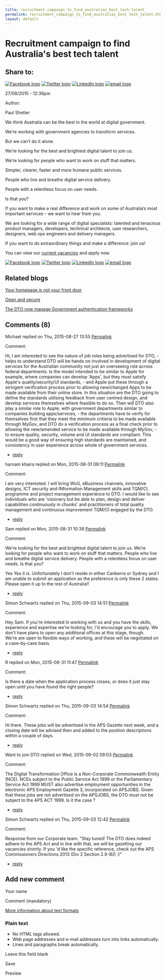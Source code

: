 ```yaml
---
title: recruitment_campaign_to_find_australias_best_tech_talent
permalink: recruitment_campaign_to_find_australias_best_tech_talent.html
layout: default
---
```

Recruitment campaign to find Australia's best tech talent
=========================================================

Share to:
---------

[![Facebook logo](https://www.dto.gov.au/profiles/govcms/modules/features/govcms_share_links/images/facebook.png)](http://www.facebook.com/sharer.php?u=https%3A//www.dto.gov.au/blog/recruitment-campaign-find-australias-best-tech-talent&t=Recruitment%20campaign%20to%20find%20Australia%27s%20best%20tech%20talent "Share on Facebook") [![Twitter logo](https://www.dto.gov.au/profiles/govcms/modules/features/govcms_share_links/images/twitter.png)](http://twitter.com/share?url=https%3A//www.dto.gov.au/blog/recruitment-campaign-find-australias-best-tech-talent&text=Recruitment%20campaign%20to%20find%20Australia%27s%20best%20tech%20talent "Share this on Twitter") [![LinkedIn logo](https://www.dto.gov.au/profiles/govcms/modules/features/govcms_share_links/images/linkedin.png)](http://www.linkedin.com/shareArticle?mini=true&url=https%3A//www.dto.gov.au/blog/recruitment-campaign-find-australias-best-tech-talent&title=Recruitment%20campaign%20to%20find%20Australia%27s%20best%20tech%20talent&summary=We%20think%20Australia%20can%20be%20the%20best%20in%20the%20world%20at%20digital%20government.&source=Digital%20Transformation%20Office "Publish this post to LinkedIn") [![email logo](https://www.dto.gov.au/profiles/govcms/modules/features/govcms_share_links/images/email.png)](mailto:?subject=Recruitment%20campaign%20to%20find%20Australia%27s%20best%20tech%20talent&body=https%3A//www.dto.gov.au/blog/recruitment-campaign-find-australias-best-tech-talent "Share via email")

27/08/2015 - 12:36pm

Author: 

Paul Shetler

We think Australia can be the best in the world at digital government.

We’re working with government agencies to transform services.

But we can’t do it alone.

We’re looking for the best and brightest digital talent to join us.

We’re looking for people who want to work on stuff that matters.

Simpler, clearer, faster and more humane public services.

People who live and breathe digital service delivery.

People with a relentless focus on user needs.

Is that you?

If you want to make a real difference and work on some of Australia’s most important services – we want to hear from you.

We are looking for a wide range of digital specialists: talented and tenacious product managers, developers, technical architects, user researchers, designers, web ops engineers and delivery managers.

If you want to do extraordinary things and make a difference: join us!

You can view our [current vacancies](../foi_act_and_information_publication_scheme.md#sign-me-up) and apply now.

[![Facebook logo](https://www.dto.gov.au/profiles/govcms/modules/features/govcms_share_links/images/facebook.png)](http://www.facebook.com/sharer.php?u=https%3A//www.dto.gov.au/blog/recruitment-campaign-find-australias-best-tech-talent&t=Recruitment%20campaign%20to%20find%20Australia%27s%20best%20tech%20talent "Share on Facebook") [![Twitter logo](https://www.dto.gov.au/profiles/govcms/modules/features/govcms_share_links/images/twitter.png)](http://twitter.com/share?url=https%3A//www.dto.gov.au/blog/recruitment-campaign-find-australias-best-tech-talent&text=Recruitment%20campaign%20to%20find%20Australia%27s%20best%20tech%20talent "Share this on Twitter") [![LinkedIn logo](https://www.dto.gov.au/profiles/govcms/modules/features/govcms_share_links/images/linkedin.png)](http://www.linkedin.com/shareArticle?mini=true&url=https%3A//www.dto.gov.au/blog/recruitment-campaign-find-australias-best-tech-talent&title=Recruitment%20campaign%20to%20find%20Australia%27s%20best%20tech%20talent&summary=We%20think%20Australia%20can%20be%20the%20best%20in%20the%20world%20at%20digital%20government.&source=Digital%20Transformation%20Office "Publish this post to LinkedIn") [![email logo](https://www.dto.gov.au/profiles/govcms/modules/features/govcms_share_links/images/email.png)](mailto:?subject=Recruitment%20campaign%20to%20find%20Australia%27s%20best%20tech%20talent&body=https%3A//www.dto.gov.au/blog/recruitment-campaign-find-australias-best-tech-talent "Share via email")

Related blogs
-------------

[Your homepage is not your front door](../node/foi_act_and_information_publication_scheme.md)

[Open and secure](../node/foi_act_and_information_publication_scheme.md)

[The DTO now manage Government authentication frameworks](../node/foi_act_and_information_publication_scheme.md)

Comments (8)
------------

Michael replied on Thu, 2015-08-27 13:55 [Permalink](../comment/1foi_act_and_information_publication_scheme.md#comment-1961)

Comment: 

Hi, I am interested to see the nature of job roles being advertised for DTO, - helps to understand DTO will be hands on involved in development of digital services for the Australian community not just an overseeing role across federal departments. Is the model intended to be similar to Apple for example, where companies can develop 'Apps', but they must satisfy Apple's quality/security/UI standards, - and Apple put these through a stringent verification process prior to allowing new/changed Apps to be made available from their online store. In this situation are the DTO going to define the standards utilising feedback from user centred design, and develop services themselves where feasible to do so.
 Then will DTO also play a similar role to Apple, with government departments similar to companies building apps/services, - the departments have to verify for themselves first that they meet the minimum critieria to be made available through MyGov, and DTO do a verification process as a final check prior to allowing the new/amended service to be made available through MyGov, - to ensure quality, security, volume and UI standards are compliant. This would be a good way of ensuring high standards are maintained, and consistency in user experience across whole of government services.

-   [reply](https://www.dto.gov.au/comment/reply/1151/1961)

harnam khaira replied on Mon, 2015-08-31 09:11 [Permalink](../comment/1foi_act_and_information_publication_scheme.md#comment-1971)

Comment: 

I am very interested. I will bring WoG, eBusiness channels, innovative designs, ICT security and INformation Management skills and TQM/CI, programme and project management experience to DTO. I would like to see individuals who are 'visionary but be able to plan, design and deliver capabilities continuously in chunks' and practitioners of total quality management and continuous improvement TQM/CI engaged by the DTO.

-   [reply](https://www.dto.gov.au/comment/reply/1151/1971)

Sam replied on Mon, 2015-08-31 10:38 [Permalink](../comment/1foi_act_and_information_publication_scheme.md#comment-1986)

Comment: 

We’re looking for the best and brightest digital talent to join us.
 We’re looking for people who want to work on stuff that matters.
 People who live and breathe digital service delivery.
 People with a relentless focus on user needs.
 Is that you?

Yes Yes it is. Unfortunately I don't reside in either Canberra or Sydney and I am unable to submit an application as the preference is only these 2 states. Please open it up to the rest of Australia!!

-   [reply](https://www.dto.gov.au/comment/reply/1151/1986)

Simon Schwartz replied on Thu, 2015-09-03 14:51 [Permalink](../comment/foi_act_and_information_publication_scheme.md#comment-2146)

Comment: 

Hey Sam. If you're interested in working with us and you have the skills, experience and expertise we're looking for, I'd encourage you to apply. We don't have plans to open any additional offices at this stage, though. We're are open to flexible ways of working, and these will be negotiated on a case-by-case basis.

-   [reply](https://www.dto.gov.au/comment/reply/1151/2146)

R replied on Mon, 2015-08-31 11:47 [Permalink](../comment/1foi_act_and_information_publication_scheme.md#comment-1996)

Comment: 

Is there a date when the application process closes, or does it just stay open until you have found the right people?

-   [reply](https://www.dto.gov.au/comment/reply/1151/1996)

Simon Schwartz replied on Thu, 2015-09-03 14:54 [Permalink](../comment/foi_act_and_information_publication_scheme.md#comment-2151)

Comment: 

Hi there. These jobs will be advertised in the APS Gazette next week, and a closing date will be advised then and added to the position descriptions within a couple of days.

-   [reply](https://www.dto.gov.au/comment/reply/1151/2151)

Want to join DTO replied on Wed, 2015-09-02 09:03 [Permalink](../comment/20foi_act_and_information_publication_scheme.md#comment-2076)

Comment: 

The Digital Transformation Office is a Non-Corporate Commonwealth Entity (NCE). NCEs subject to the Public Service Act 1999 or the Parliamentary Service Act 1999 MUST also advertise employment opportunities in the electronic APS Employment Gazette 3, incorporated on APSJOBS. Given that these jobs are not advertised on the APSJOBS, the DTO must not be subject to the APS ACT 1999. Is it the case ?

-   [reply](https://www.dto.gov.au/comment/reply/1151/2076)

Simon Schwartz replied on Thu, 2015-09-03 12:42 [Permalink](../comment/foi_act_and_information_publication_scheme.md#comment-2136)

Comment: 

Response from our Corporate team. "Stay tuned! The DTO does indeed adhere to the APS Act and in line with that, we will be gazetting our vacancies shortly. If you 'd like the specific reference, check out the APS Commissioners Directions 2013 (Div 2 Section 2.9 (6)) :)"

-   [reply](https://www.dto.gov.au/comment/reply/1151/2136)

Add new comment
---------------

Your name

Comment (mandatory)

[More information about text formats](../filter/foi_act_and_information_publication_scheme.md)

### Plain text

-   No HTML tags allowed.
-   Web page addresses and e-mail addresses turn into links automatically.
-   Lines and paragraphs break automatically.

Leave this field blank

Save

Preview

